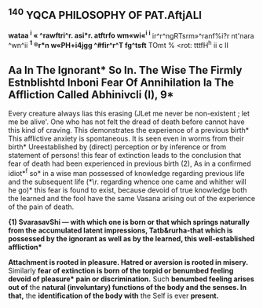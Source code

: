 ## **<sup>140</sup> YQCA PHILOSOPHY OF PAT.AftjALI**

**wataa <sup>i</sup> « ^rawftri^r. asi\*r. atftrfo wm«wi«<sup>i</sup> <sup>i</sup>** ir^r^ngRTsrm»^ranf%i?r nt'nara ^wn^ii **<sup>1</sup> ®r\*n w«PH+i4jgg ^#fir^r^T fg^tsft** TOmt % <rot: tttfH<sup>h</sup> ii c II

## **Aa In The Ignorant\* So In. The Wise The Firmly Estnblishtd Inboni Fear Of Annihilation la The Affliction Called Abhinivcli (I), 9\***

Every creature always lias this erasing (JLet me never be non-existent ; let me be alive'. One who has not felt the dread of death before cannot have this kind of craving. This demonstrates the experience of a previous birth\* This afflictive anxiety is spontaneous. It is seen even in worms from their birth\* Ureestablished by (direct) perception or by inference or from statement of persons! this fear of extinction leads to the conclusion that fear of death had been experienced in previous birth (2), As in a confirmed idiot*<sup>f</sup> so* in a wise man possessed of knowledge regarding previous life and the subsequent life (\*\r. regarding whence one came and whither will he go)\* this fear is found to exist, because devoid of true knowledge both the learned and the fool have the same Vasana arising out of the experience of the pain of death.

**{1) SvarasavShi — with which one is born or that which springs naturally from the accumulated latent impressions, Tatb&rurha-that which is possessed by the ignorant as well as by the learned, this well-established affliction\***

**Attachment is rooted in pleasure. Hatred or aversion is rooted in misery.** Similarly **fear of extinction is born of the torpid or benumbed feeling devoid of pleasure\* pain or discrimination.** Such **benumbed feeling arises out of** the **natural (involuntary) functions of the body and the senses. In that,** the **identification of the body with** the Self is ever **present.**